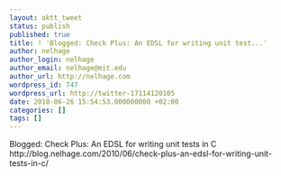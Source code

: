 ```yaml
---
layout: aktt_tweet
status: publish
published: true
title: ! 'Blogged: Check Plus: An EDSL for writing unit test...'
author: nelhage
author_login: nelhage
author_email: nelhage@mit.edu
author_url: http://nelhage.com
wordpress_id: 747
wordpress_url: http://twitter-17114120105
date: 2010-06-26 15:54:53.000000000 +02:00
categories: []
tags: []
---
```

Blogged: Check Plus: An EDSL for writing unit tests in C http:&#47;&#47;blog.nelhage.com&#47;2010&#47;06&#47;check-plus-an-edsl-for-writing-unit-tests-in-c&#47;
